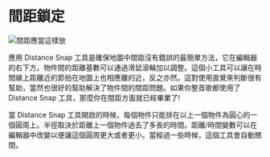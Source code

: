 # 間距鎖定

![間距應當這樣放](img/Beatspacing-ZH.jpg "間距應當這樣放")

應用 Distance Snap 工具是確保地圖中間距沒有錯誤的最簡單方法，它在編輯器的右下方。物件間的距離基數可以通過滑鼠滾輪加以調整。這個小工具可以讓在時間線上距離近的節拍在地圖上也相應離的近，反之亦然。這對使用直覺來判斷很有幫助，當然也很好的幫助解決了物件間的間距問題。如果你整首歌都使用了 Distance Snap 工具，那麼你在間距方面就已經畢業了!

當 Distance Snap 工具開啟的時候，每個物件只能排在以上一個物件為圓心的一個圓周上。半徑取決於距離上一個物件過去了多長的時間。距離/時間變數可以在編輯器中改變以便讓這個圓周更大或者更小。當經過一些時候，這個工具會自動關閉。
